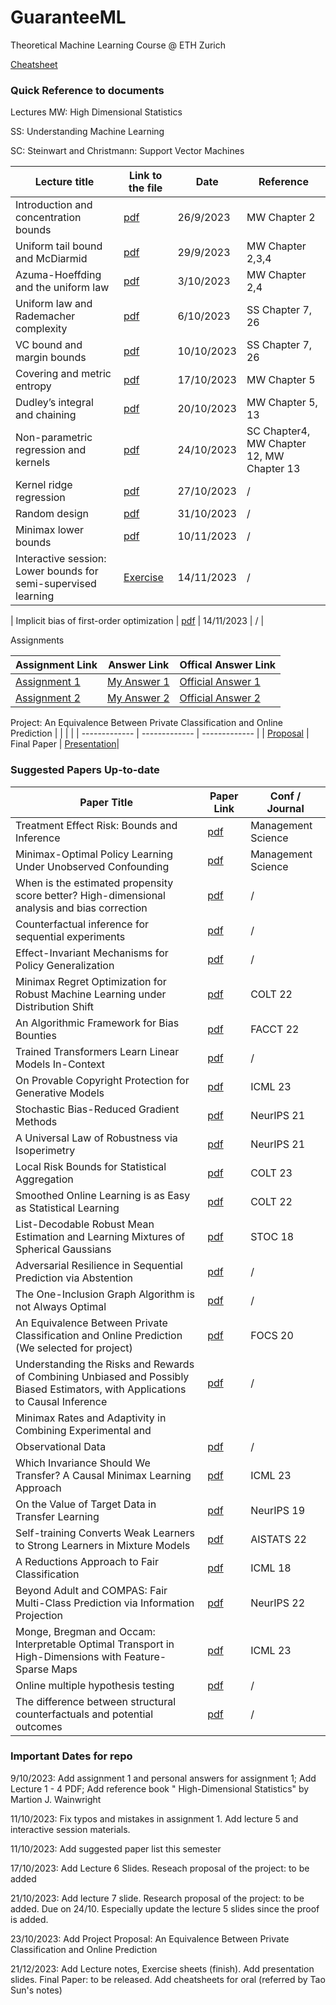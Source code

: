 # GuaranteeML
Theoretical Machine Learning Course @ ETH Zurich

[Cheatsheet](/CheatSheet-Oral/Guarantees_for_Machine_Learning__Fact_Sheet.pdf) 

### Quick Reference to documents
Lectures
MW: High Dimensional Statistics 

SS: Understanding Machine Learning

SC: Steinwart and Christmann: Support Vector Machines

| Lecture title | Link to the file | Date| Reference |
| ------------- | ------------- | ------------- | ------------- |
| Introduction and concentration bounds | [pdf](/Course%20Materials/lec1-handout.pdf)  | 26/9/2023   | MW Chapter 2  |
| Uniform tail bound and McDiarmid  | [pdf](/Course%20Materials/lec2-handout.pdf)  | 29/9/2023  | MW Chapter 2,3,4  |
| Azuma-Hoeffding and the uniform law  | [pdf](/Course%20Materials/lec3-handout.pdf)  | 3/10/2023  | MW Chapter 2,4	  |
|  Uniform law and Rademacher complexity  | [pdf](/Course%20Materials/lec4-handout.pdf)  | 6/10/2023  | SS Chapter 7, 26 |
| VC bound and margin bounds  | [pdf](/Course%20Materials/lec5-handout.pdf)  | 10/10/2023  | SS Chapter 7, 26 |
| Covering and metric entropy | [pdf](/Course%20Materials/lec6-handout.pdf) | 17/10/2023 | MW Chapter 5 |
| Dudley’s integral and chaining | [pdf](/Course%20Materials/lec7-handout.pdf) | 20/10/2023 | MW Chapter 5, 13 |
| Non-parametric regression and kernels  | [pdf](/Course%20Materials/lec8-handout.pdf)  | 24/10/2023  | SC Chapter4, MW Chapter 12, MW Chapter 13 |
| Kernel ridge regression  | [pdf](/Course%20Materials/lec9-handout.pdf)  | 27/10/2023  | / |
| Random design  | [pdf](/Course%20Materials/lec10-handout.pdf)  | 31/10/2023  | / |
| Minimax lower bounds | [pdf](/Course%20Materials/lec11-handout.pdf)  | 10/11/2023  | / |
| Interactive session: Lower bounds for semi-supervised learning | [Exercise](/Course%20Materials/sol3_gml23-tex.pdf)  | 14/11/2023  | / |
| 
Implicit bias of first-order optimization | [pdf](/Course%20Materials/lec13-handout.pdf)  | 14/11/2023  | / |

	



Assignments

| Assignment Link  | Answer Link | Offical Answer Link |
| ------------- | ------------- | ------------- |
| [Assignment 1](/Assignments/hw1-tex.pdf)  | [My Answer 1](/Assignments/myanswer1-tex.pdf)   | [Official Answer 1](/Assignments/sol1-tex.pdf) |
| [Assignment 2](/Assignments/hw2-tex.pdf)  | [My Answer 2](/Assignments/myanswer2-tex.pdf)   | [Official Answer 2](/Assignments/sol2-tex.pdf) |

Project: An Equivalence Between Private Classification and Online Prediction
| | | |
| ------------- | ------------- | ------------- |
| [Proposal](/Presentation/ETH_GML23_Project_proposal.pdf) | Final Paper  | [Presentation](/Presentation/GML_Presentation.pdf)|


### Suggested Papers Up-to-date
| Paper Title  | Paper Link | Conf / Journal |
| ------------- | ------------- | ------------- |
| Treatment Effect Risk: Bounds and Inference | [pdf](https://arxiv.org/pdf/2201.05893.pdf) | Management Science |
| Minimax-Optimal Policy Learning Under Unobserved Confounding | [pdf](https://par.nsf.gov/servlets/purl/10168529) | Management Science |
|When is the estimated propensity score better? High-dimensional analysis and bias correction| [pdf](https://arxiv.org/pdf/2303.17102.pdf) | / |
|Counterfactual inference for sequential experiments | [pdf](https://arxiv.org/pdf/2202.06891.pdf) | / |
|Effect-Invariant Mechanisms for Policy Generalization | [pdf](https://arxiv.org/pdf/2306.10983.pdf) | / | 
|Minimax Regret Optimization for Robust Machine Learning under Distribution Shift |[pdf](https://arxiv.org/abs/2202.05436) | COLT 22 |
|An Algorithmic Framework for Bias Bounties | [pdf](https://arxiv.org/abs/2201.10408)| FACCT 22 |
|Trained Transformers Learn Linear Models In-Context | [pdf](https://arxiv.org/abs/2306.09927) | / |
|On Provable Copyright Protection for Generative Models | [pdf](https://proceedings.mlr.press/v202/vyas23b/vyas23b.pdf) | ICML 23|
|Stochastic Bias-Reduced Gradient Methods | [pdf](https://openreview.net/pdf?id=Gm-0H9DZALK) | NeurIPS 21 |
|A Universal Law of Robustness via Isoperimetry | [pdf](https://proceedings.neurips.cc/paper_files/paper/2021/file/f197002b9a0853eca5e046d9ca4663d5-Paper.pdf) | NeurIPS 21 |
|Local Risk Bounds for Statistical Aggregation | [pdf](https://arxiv.org/pdf/2306.17151.pdf) | COLT 23 |
|Smoothed Online Learning is as Easy as Statistical Learning | [pdf](https://proceedings.mlr.press/v178/block22a/block22a.pdf) | COLT 22 |
| List-Decodable Robust Mean Estimation and Learning Mixtures of Spherical Gaussians| [pdf](https://arxiv.org/pdf/1711.07211.pdf) | STOC 18 |
|Adversarial Resilience in Sequential Prediction via Abstention | [pdf](https://arxiv.org/pdf/2306.13119) | / |
|The One-Inclusion Graph Algorithm is not Always Optimal | [pdf](https://arxiv.org/pdf/2212.09270) | / |
| An Equivalence Between Private Classification and Online Prediction (We selected for project)| [pdf](http://ieee-focs.org/FOCS-2020-Papers/pdfs/FOCS2020-SFPLmbQgSLgOwZlanGgzq/962100a389/962100a389.pdf) | FOCS 20 |
| Understanding the Risks and Rewards of Combining Unbiased and Possibly Biased Estimators, with Applications to Causal Inference| [pdf](https://arxiv.org/pdf/2205.10467.pdf) | / |
| Minimax Rates and Adaptivity in Combining Experimental and
Observational Data | [pdf](https://arxiv.org/pdf/2109.10522.pdf) | / |
| Which Invariance Should We Transfer? A Causal Minimax Learning Approach | [pdf](https://proceedings.mlr.press/v202/liu23bc/liu23bc.pdf) | ICML 23 |
| On the Value of Target Data in Transfer Learning| [pdf](https://papers.nips.cc/paper_files/paper/2019/file/b91f4f4d36fa98a94ac5584af95594a0-Paper.pdf) | NeurIPS 19 |
| Self-training Converts Weak Learners to Strong Learners in Mixture Models | [pdf](https://proceedings.mlr.press/v151/frei22a/frei22a.pdf) | AISTATS 22 |
|A Reductions Approach to Fair Classification | [pdf](http://proceedings.mlr.press/v80/agarwal18a/agarwal18a.pdf)| ICML 18 |
|Beyond Adult and COMPAS: Fair Multi-Class Prediction via Information Projection | [pdf](https://proceedings.neurips.cc/paper_files/paper/2022/file/fd5013ea0c3f96931dec77174eaf9d80-Paper-Conference.pdf) | NeurIPS 22|
|Monge, Bregman and Occam: Interpretable Optimal Transport in High-Dimensions with Feature-Sparse Maps | [pdf](https://proceedings.mlr.press/v202/cuturi23a/cuturi23a.pdf) | ICML 23 |
|Online multiple hypothesis testing | [pdf](https://arxiv.org/pdf/2208.11418.pdf) | / |
| The difference between structural counterfactuals and potential outcomes | [pdf](https://arxiv.org/pdf/2309.05997.pdf)| / |




### Important Dates for repo

9/10/2023: Add assignment 1 and personal answers for assignment 1; Add Lecture 1 - 4 PDF; Add reference book " High-Dimensional Statistics" by Martion J. Wainwright

11/10/2023: Fix typos and mistakes in assignment 1. Add lecture 5 and interactive session materials.

11/10/2023: Add suggested paper list this semester

17/10/2023: Add Lecture 6 Slides. Reseach proposal of the project: to be added

21/10/2023: Add lecture 7 slide. Research proposal of the project: to be added. Due on 24/10.
Especially update the lecture 5 slides since the proof is added.

23/10/2023: Add Project Proposal:  An Equivalence Between Private Classification and Online Prediction

21/12/2023: Add Lecture notes, Exercise sheets (finish). Add presentation slides. Final Paper: to be released. Add cheatsheets for oral (referred by Tao Sun's notes)